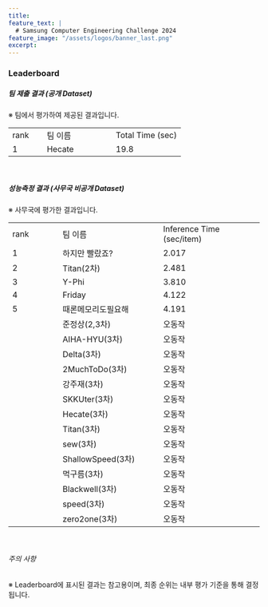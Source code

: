 ```yaml
---
title:
feature_text: |
  # Samsung Computer Engineering Challenge 2024
feature_image: "/assets/logos/banner_last.png"
excerpt:
---
```

### Leaderboard

##### 팀 제출 결과 (공개 Dataset)
※ 팀에서 평가하여 제공된 결과입니다. 
  <table class="table table-sm" width="100%">
 
  <tr>
    <td colspan="3"> rank </td>
    <td colspan="3" width="40%"> 팀 이름 </td>
    <td colspan="3" width="40%"> Total Time (sec) </td> 
  </tr>	
  <tr>
    <td colspan="3"> 1 </td>
    <td colspan="3"> Hecate </td>
    <td colspan="3"> 19.8 </td>
  </tr>
  </table>

<br>

##### 성능측정 결과 (사무국 비공개 Dataset)       
※ 사무국에 평가한 결과입니다.
  <table class="table table-sm" width="100%">
    <tr>
      <td colspan="3"> rank </td>
      <td colspan="3" width="40%"> 팀 이름 </td>
      <td colspan="3" width="40%"> Inference Time (sec/item) </td> 
    </tr>	
    <tr>
      <td colspan="3"> 1 </td>
      <td colspan="3"> 하지만 빨랐죠? </td>
      <td colspan="3"> 2.017 </td>
    </tr>
    <tr>
      <td colspan="3"> 2 </td>
      <td colspan="3"> Titan(2차) </td>
      <td colspan="3"> 2.481 </td>
    </tr>
    <tr>
      <td colspan="3"> 3 </td>
      <td colspan="3"> Y-Phi </td>
      <td colspan="3"> 3.810 </td>
    </tr>
    <tr>
      <td colspan="3"> 4 </td>
      <td colspan="3"> Friday </td>
      <td colspan="3"> 4.122 </td>
    </tr>
    <tr>
      <td colspan="3"> 5 </td>
      <td colspan="3"> 때론메모리도필요해 </td>
      <td colspan="3"> 4.191 </td>
    </tr>
    <tr>
      <td colspan="3">  </td>
      <td colspan="3"> 준정상(2,3차) </td>
      <td colspan="3"> 오동작 </td>
    </tr>
    <tr>
      <td colspan="3">  </td>
      <td colspan="3"> AIHA-HYU(3차) </td>
      <td colspan="3"> 오동작 </td>
    </tr>
    <tr>
      <td colspan="3">  </td>
      <td colspan="3"> Delta(3차) </td>
      <td colspan="3"> 오동작 </td>
    </tr>
    <tr>
      <td colspan="3">  </td>
      <td colspan="3"> 2MuchToDo(3차) </td>
      <td colspan="3"> 오동작 </td>
    </tr>
    <tr>
      <td colspan="3">  </td>
      <td colspan="3"> 강주재(3차) </td>
      <td colspan="3">  오동작 </td> 
    </tr>
    <tr>
      <td colspan="3">  </td>
      <td colspan="3"> SKKUter(3차) </td>
      <td colspan="3"> 오동작 </td>  
    </tr>
    <tr>
      <td colspan="3">  </td>
      <td colspan="3"> Hecate(3차) </td>
      <td colspan="3"> 오동작 </td>
</tr>
<tr>
      <td colspan="3">  </td>
      <td colspan="3"> Titan(3차) </td>
      <td colspan="3"> 오동작 </td>  
</tr>
<tr>
      <td colspan="3">  </td>
      <td colspan="3"> sew(3차) </td>
      <td colspan="3"> 오동작 </td>  
    </tr>
    <tr>
      <td colspan="3">  </td>
      <td colspan="3"> ShallowSpeed(3차) </td>
      <td colspan="3"> 오동작 </td>  
    </tr>   
      <tr>
      <td colspan="3">  </td>
      <td colspan="3"> 먹구름(3차) </td>
      <td colspan="3"> 오동작 </td>
    </tr>  
    <tr>
      <td colspan="3">  </td>
      <td colspan="3"> Blackwell(3차) </td>
      <td colspan="3"> 오동작 </td>
    </tr>
    <tr>
      <td colspan="3">  </td>
      <td colspan="3"> speed(3차) </td>
      <td colspan="3"> 오동작 </td>
    </tr> 
    <tr>
      <td colspan="3">  </td>
      <td colspan="3"> zero2one(3차) </td>
      <td colspan="3"> 오동작 </td>
    </tr>     
  </table>
<br>

###### 주의 사항
※ Leaderboard에 표시된 결과는 참고용이며, 최종 순위는 내부 평가 기준을 통해 결정됩니다.

